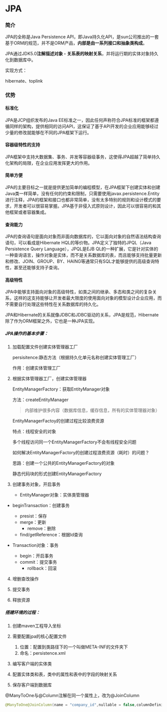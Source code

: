 # JPA

### 简介

JPA的全称是Java Persistence API，即Java持久化API，是sun公司推出的一套基于ORM的规范，并不是ORM产品，**内部是由一系列接口和抽象类构成**。

JPA通过JDK5.0**注解描述对象 - 关系表的映射关系**，并将运行期的实体对象持久化到数据库中。

实现方式：

hibernate、toplink

### 优势

#### 标准化

JPA是JCP组织发布的Java EE标准之一，因此任何声称符合JPA标准的框架都遵循同样的架构，提供相同的访问API，这保证了基于API开发的企业应用能够经过少量的修改就能够在不同的JPA框架下运行。

#### 容器级特性的支持

JPA框架中支持大数据集、事务、并发等容器级事务，这使得JPA超越了简单持久化架构的局限，在企业应用发挥更大的作用。

#### 简单方便

JPA的主要目标之一就是提供更加简单的编程模型，在JPA框架下创建实体和创建Java类一样简单，没有任何的约束和限制，只需要使用javax.persistence.Entity进行注释，JPA的框架和接口也都非常简单，没有太多特别的规则和设计模式的要求，开发者可以很容易掌握。JPA基于非侵入式原则设计，因此可以很容易的和其他框架或者容器集成。

#### 查询能力

JPA的查询语句是面向对象而非面向数据库的，它以面向对象的自然语法结构查询语句，可以看成是Hibernate HQL的等价物。JPA定义了独特的JPQL（Java Persistence Query Language），JPQL是EJB QL的一种扩展，它是针对实体的一种查询语言，操作对象是实体，而不是关系数据库的表，而且能够支持批量更新和修改、JOIN、GROUP、BY、HAING等通常只有SQL才能够提供的高级查询特性，甚至还能够支持子查询。

#### 高级特性

JPA中能够支持面向对象的高级特性，如类之间的继承、多态和类之间的复杂关系，这样的这支持能够让开发者最大限度的使用面向对象的模型设计企业应用，而不需要自行处理这些特性在关系数据库的持久化。



JPA和Hibernate的关系就像JDBC和JDBC驱动的关系，JPA是规范，Hibernate除了作为ORM框架之外，它也是一种JPA实现。

##### JPA操作的基本步骤：

1. 加载配置文件创建实体管理器工厂

   persisitence:静态方法（根据持久化单元名称创建实体管理工厂）

   作用：创建实体管理工厂

2. 根据实体管理器工厂，创建实体管理器

   EntityManagerFactory：获取EntityManager对象

   方法：createEntityManager

   > 内部维护很多内容（数据库信息，缓存信息，所有的实体管理器对象）

   EntityManagerFactoy的创建过程比较浪费资源

   特点：线程安全的对象

   多个线程访问同一个EntityManagerFactory不会有线程安全问题

   如何解决EntityManagerFactory的创建过程浪费资源（耗时）的问题？

   思路：创建一个公共的EntityManagerFactory的对象

   静态代码块的形式创建EntityManagerFactory

3. 创建事务对象，开启事务
   
   - EntityManager对象：实体类管理器
- beginTransaction：创建事务
     - presist：保存
  - merge：更新
     - remove：删除
  - find/getReference：根据Id查询
  
- Transaction对象：事务
     - begin：开启事务
  - commit：提交事务
     - rollback：回滚

4. 增删查改操作

5. 提交事务

6. 释放资源

##### 搭建环境的过程：

1. 创建maven工程导入坐标

2. 需要配置jpa的核心配置文件

   1. 位置：配置到类路径下的一个叫做META-INF的文件夹下
   2. 命名：persistence.xml

3. 编写客户端的实体类

4. 配置实体类和表，类中的属性和表中的字段的映射关系

5. 保存客户端到数据库




@ManyToOne与@Column注解在同一个属性上，改为@JoinColumn

```java
@ManyToOne@JoinColumn(name = "company_id",nullable = false,columnDefinition = "int(255) comment '所属公司'")
```